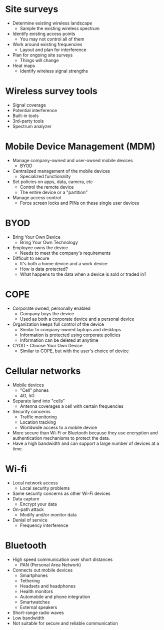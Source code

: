 # Site surveys
- Determine existing wireless landscape
	- Sample the existing wireless spectrum
- Identify existing access points
	- You may not control all of them
- Work around existing frequencies
	- Layout and plan for interference
- Plan for ongoing site surveys
	- Things will change
- Heat maps
	- Identify wireless signal strengths
# Wireless survey tools
- Signal coverage
- Potential interference
- Built-in tools
- 3rd-party tools
- Spectrum analyzer
# Mobile Device Management  (MDM)
- Manage company-owned and user-owned mobile devices
	- BYOD
- Centralized management of the mobile devices
	- Specialized functionality
- Set policies on apps, data, camera, etc
	- Control the remote device
	- The entire device or a "partition"
- Manage access control
	- Force screen locks and PINs on these single user devices
# BYOD
- Bring Your Own Device
	- Bring Your Own Technology
- Employee owns the device
	- Needs to meet the company's requirements
- Difficult to secure
	- It's both a home device and a work device
	- How is data protected?
	- What happens to the data when a device is sold or traded in?
# COPE
- Corporate owned, personally enabled
	- Company buys the device
	- Used as both a corporate device and a personal device
- Organization keeps full control of the device
	- Similar to company-owned laptops and desktops
	- Information is protected using corporate policies
	- Information can be deleted at anytime
- CYOD - Choose Your Own Device
	- Similar to COPE, but with the user's choice of device
# Cellular networks
- Mobile devices
	- "Cell" phones
	- 4G, 5G
- Separate land into "cells"
	- Antenna coverages a cell with certain frequencies
- Security concerns
	- Traffic monitoring
	- Location tracking
	- Worldwide access to a mobile device
- More secure than Wi-Fi or Bluetooth because they use encryption and authentication mechanisms to protect the data.
- Have a high bandwidth and can support a large number of devices at a time.
# Wi-fi
- Local network access
	- Local security problems
- Same security concerns as other Wi-Fi devices
- Data capture
	- Encrypt your data
- On-path attack
	- Modify and/or monitor data
- Denial of service
	- Frequency interference
# Bluetooth
- High speed communication over short distances
	- PAN (Personal Area Network)
- Connects out mobile devices
	- Smartphones
	- Tethering
	- Headsets and headphones
	- Health monitors
	- Automobile and phone integration
	- Smartwatches
	- External speakers
- Short-range radio waves
- Low bandwidth
- Not suitable for secure and reliable communication